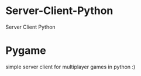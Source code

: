 # Server-Client-Python
Server Client Python
# Pygame

simple server client for multiplayer games in python :)
